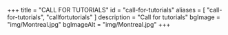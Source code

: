 +++
title = "CALL FOR TUTORIALS"
id = "call-for-tutorials"
aliases = [
    "call-for-tutorials",
    "callfortutorials"
]
description = "Call for tutorials"
bgImage = "img/Montreal.jpg"
bgImageAlt = "img/Montreal.jpg"
+++
